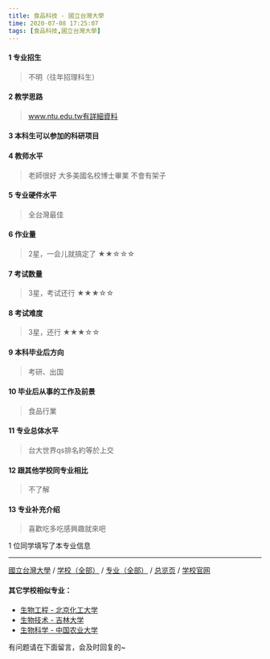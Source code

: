 ```yaml
---
title: 食品科技 - 國立台灣大學
time: 2020-07-08 17:25:07
tags: [食品科技,國立台灣大學]
---
```

#### 1 专业招生
> 不明（往年招理科生）  


#### 2 教学思路
> www.ntu.edu.tw有詳細資料


#### 3 本科生可以参加的科研项目
>  


#### 4 教师水平
> 老師很好 大多美國名校博士畢業 不會有架子


#### 5 专业硬件水平
> 全台灣最佳


#### 6 作业量
> 2星，一会儿就搞定了
★★☆☆☆


#### 7 考试数量
> 3星，考试还行
★★★☆☆


#### 8 考试难度
> 3星，还行
★★★☆☆



#### 9 本科毕业后方向
> 考研、出国


#### 10 毕业后从事的工作及前景
> 食品行業


#### 11 专业总体水平
> 台大世界qs排名約等於上交


#### 12 跟其他学校同专业相比
> 不了解


#### 13 专业补充介绍
> 喜歡吃多吃感興趣就來吧

1 位同学填写了本专业信息
***
[國立台灣大學](https://univgo.github.io/2020/07/08/國立台灣大學) / [学校（全部）](https://univgo.github.io/2020/07/09/学校汇总页) / [专业（全部）](https://univgo.github.io/2020/07/09/专业汇总页) / [总览页](https://univgo.github.io/2020/07/09/总览) / [学校官网](https://www.ntu.edu.tw/)

#### 其它学校相似专业：
- [生物工程 - 北京化工大学](https://univgo.github.io/2020/07/08/生物工程%20-%20北京化工大学)
- [生物技术 - 吉林大学](https://univgo.github.io/2020/07/08/生物技术%20-%20吉林大学)
- [生物科学 - 中国农业大学](https://univgo.github.io/2020/07/08/生物科学%20-%20中国农业大学)


有问题请在下面留言，会及时回复的~
